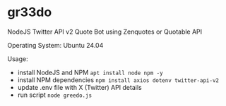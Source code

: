 # gr33do
NodeJS Twitter API v2 Quote Bot using Zenquotes or Quotable API

Operating System:
Ubuntu 24.04 

Usage:
* install NodeJS and NPM `apt install node npm -y`
* install NPM dependencies `npm install axios dotenv twitter-api-v2`
* update .env file with X (Twitter) API details
* run script `node greedo.js`
